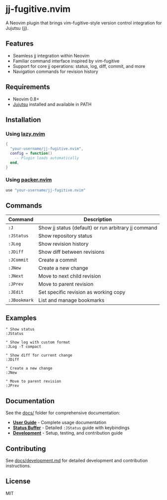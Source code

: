 # jj-fugitive.nvim

A Neovim plugin that brings vim-fugitive-style version control integration for Jujutsu (jj).

## Features

- Seamless jj integration within Neovim
- Familiar command interface inspired by vim-fugitive
- Support for core jj operations: status, log, diff, commit, and more
- Navigation commands for revision history

## Requirements

- Neovim 0.8+
- [Jujutsu](https://github.com/martinvonz/jj) installed and available in PATH

## Installation

### Using [lazy.nvim](https://github.com/folke/lazy.nvim)

```lua
{
  "your-username/jj-fugitive.nvim",
  config = function()
    -- Plugin loads automatically
  end,
}
```

### Using [packer.nvim](https://github.com/wbthomason/packer.nvim)

```lua
use "your-username/jj-fugitive.nvim"
```

## Commands

| Command | Description |
|---------|-------------|
| `:J` | Show jj status (default) or run arbitrary jj command |
| `:JStatus` | Show repository status |
| `:JLog` | Show revision history |
| `:JDiff` | Show diff between revisions |
| `:JCommit` | Create a commit |
| `:JNew` | Create a new change |
| `:JNext` | Move to next child revision |
| `:JPrev` | Move to parent revision |
| `:JEdit` | Set specific revision as working copy |
| `:JBookmark` | List and manage bookmarks |

## Examples

```vim
" Show status
:JStatus

" Show log with custom format
:JLog -T compact

" Show diff for current change
:JDiff

" Create a new change
:JNew

" Move to parent revision
:JPrev
```

## Documentation

See the [docs/](docs/) folder for comprehensive documentation:

- **[User Guide](docs/README.md)** - Complete usage documentation
- **[Status Buffer](docs/jstatus.md)** - Detailed `:JStatus` guide with keybindings
- **[Development](docs/development.md)** - Setup, testing, and contribution guide

## Contributing

See [docs/development.md](docs/development.md) for detailed development and contribution instructions.

## License

MIT